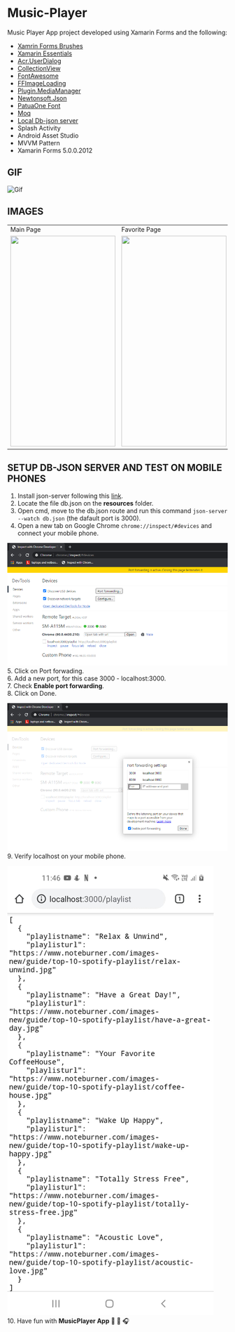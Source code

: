 # Music-Player  
Music Player App project developed using Xamarin Forms and the following:  
- [Xamrin Forms Brushes](https://docs.microsoft.com/en-gb/xamarin/xamarin-forms/user-interface/brushes/)  
- [Xamarin Essentials](https://docs.microsoft.com/en-us/xamarin/essentials/)
- [Acr.UserDialog](https://github.com/aritchie/userdialogs)  
- [CollectionView](https://docs.microsoft.com/en-us/xamarin/xamarin-forms/user-interface/collectionview/layout)  
- [FontAwesome](https://fontawesome.com/)  
- [FFImageLoading](https://github.com/luberda-molinet/FFImageLoading)  
- [Plugin.MediaManager](https://github.com/Baseflow/XamarinMediaManager)  
- [Newtonsoft.Json](https://www.newtonsoft.com/json)  
- [PatuaOne Font](https://fonts.google.com/specimen/Patua+One)  
- [Moq](https://github.com/Moq/moq4/wiki/Quickstart)  
- [Local Db-json server](https://www.npmjs.com/package/json-server)  
- Splash Activity  
- Android Asset Studio  
- MVVM Pattern  
- Xamarin Forms 5.0.0.2012  
## GIF  
![Gif](https://raw.githubusercontent.com/juniorsaraviao/Music-Player/master/resources/MusicPlayer.gif)  
## IMAGES  
<table>
  <tr>
     <td>Main Page</td>
     <td>Favorite Page</td>
     <td>Player Page</td>
  </tr>
  <tr>
    <td><img src="resources/Music1.jpg" width=240 height=480></td>
    <td><img src="resources/Music2.jpg" width=240 height=480></td>
    <td><img src="resources/Music3.jpg" width=240 height=480></td>
  </tr>
 </table>  

## SETUP DB-JSON SERVER AND TEST ON MOBILE PHONES   
1. Install json-server following this [link](https://www.npmjs.com/package/json-server).  
2. Locate the file db.json on the **resources** folder.  
3. Open cmd, move to the db.json route and run this command `json-server --watch db.json` (the dafault port is 3000).
4. Open a new tab on Google Chrome `chrome://inspect/#devices` and connect your mobile phone.  

![Gif](https://raw.githubusercontent.com/juniorsaraviao/Music-Player/master/resources/localhostMobile2.png)  
5. Click on Port forwading.  
6. Add a new port, for this case 3000 - localhost:3000.  
7. Check **Enable port forwarding**.  
8. Click on Done.  

![Gif](https://raw.githubusercontent.com/juniorsaraviao/Music-Player/master/resources/localhostMobile1.png)  
9. Verify localhost on your mobile phone.  

![Gif](https://raw.githubusercontent.com/juniorsaraviao/Music-Player/master/resources/localhostMobile3.jpg)  
10. Have fun with **MusicPlayer App** :call_me_hand: :musical_note: :headphones: 
    
